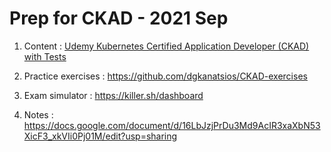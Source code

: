 # Prep for CKAD - 2021 Sep
1. Content : [Udemy Kubernetes Certified Application Developer (CKAD) with Tests](https://www.udemy.com/course/certified-kubernetes-application-developer/)
2. Practice exercises : https://github.com/dgkanatsios/CKAD-exercises

3. Exam simulator : https://killer.sh/dashboard

4. Notes : https://docs.google.com/document/d/16LbJzjPrDu3Md9AcIR3xaXbN53XicF3_xkVIi0Pj01M/edit?usp=sharing